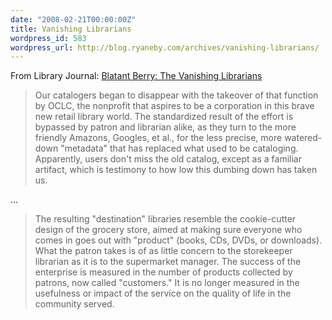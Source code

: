 ```yaml
---
date: "2008-02-21T00:00:00Z"
title: Vanishing Librarians
wordpress_id: 583
wordpress_url: http://blog.ryaneby.com/archives/vanishing-librarians/
---
```

From Library Journal: <a href="http://www.libraryjournal.com/article/CA6529375.html">Blatant Berry: The Vanishing Librarians</a>

<blockquote>Our catalogers began to disappear with the takeover of that function by OCLC, the nonprofit that aspires to be a corporation in this brave new retail library world. The standardized result of the effort is bypassed by patron and librarian alike, as they turn to the more friendly Amazons, Googles, et al., for the less precise, more watered-down "metadata" that has replaced what used to be cataloging. Apparently, users don't miss the old catalog, except as a familiar artifact, which is testimony to how low this dumbing down has taken us.</blockquote>

...

<blockquote>The resulting "destination" libraries resemble the cookie-cutter design of the grocery store, aimed at making sure everyone who comes in goes out with "product" (books, CDs, DVDs, or downloads). What the patron takes is of as little concern to the storekeeper librarian as it is to the supermarket manager. The success of the enterprise is measured in the number of products collected by patrons, now called "customers." It is no longer measured in the usefulness or impact of the service on the quality of life in the community served.</blockquote>
